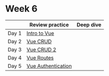 # Week 6

|       | Review practice                          | Deep dive |
| ----- | ---------------------------------------- | --------- |
| Day 1 | [Intro to Vue](intro_to_vue)             |           |
| Day 2 | [Vue CRUD](vue_crud)                     |           |
| Day 3 | [Vue CRUD 2](vue_crud_2)                 |           |
| Day 4 | [Vue Routes](vue_routes)                 |           |
| Day 5 | [Vue Authentication](vue_authentication) |           |
